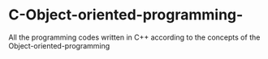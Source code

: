 # C-Object-oriented-programming-
All the programming codes written in C++ according to the concepts of the Object-oriented-programming 
